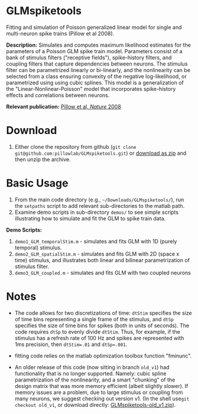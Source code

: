 # GLMspiketools

Fitting and simulation of Poisson generalized linear model for single and multi-neuron spike trains (Pillow et al 2008).


**Description:**  Simulates and computes maximum likelihood estimates for
the parameters of a Poisson GLM spike train model. Parameters
consist of a bank of stimulus filters ("receptive fields"),
spike-history filters, and coupling filters that capture dependencies
between neurons. The stimulus filter can be parametrized linearly or
bi-linearly, and the nonlinearity can be selected from a class
ensuring convexity of the negative log-likelihood, or parametrized using
using cubic splines. This model is a generalization of the
"Linear-Nonlinear-Poisson" model that incorporates spike-history
effects and correlations between neurons.

**Relevant publication:**
[Pillow et al, *Nature* 2008](http://pillowlab.princeton.edu/pubs/abs_ParkI_NN14.html)



Download
==========

1. Either clone the repository from github (```git clone git@github.com:pillowlab/GLMspiketools.git```) or
   [download as zip](https://github.com/pillowlab/GLMspiketools/archive/master.zip)
   and then unzip the archive.


Basic Usage
===

1. From the main code directory (e.g., `~/Downloads/GLMspiketools/`), run the `setpaths` script to add relevant
    sub-directories to the matlab path.
2. Examine demo scripts in sub-directory `demos/` to see simple
    scripts illustrating how to simulate and fit the GLM to spike
    train data.


**Demo Scripts:**

1. `demo1_GLM_temporalStim.m` - simulates and fits GLM  with 1D (purely temporal) stimulus.
2. `demo2_GLM_spatialStim.m` - simulates and fits GLM  with 2D (space
   x time) stimulus, and illustrates both linear and bilinear
   parametrization of stimulus filter.
3. `demo3_GLM_coupled.m` - simulates and fits GLM with two coupled neurons


Notes
=====

- The code allows for two discretizations of time: `dtStim` specifies
the size of time bins representing a single frame of the stimulus, and
`dtSp` specifies the size of time bins for spikes (both in units of
seconds).  The code requires `dtSp` to evenly divide `dtStim`. Thus,
for example, if the stimulus has a refresh rate of 100 Hz and spikes
are represented with 1ms precision, then `dtStim=.01` and `dtSp=.001`.

- fitting code relies on the matlab optimization toolbox function "fminunc".

- An older release of this code (now sitting in branch `old_v1`) had
  functionality that is no longer supported.  Namely: cubic spline
  parametrization of the nonlinearity, and a smart "chunking" of the
  design matrix that was more memory efficient (albeit slightly
  slower). If memory issues are a problem, due to large stimulus or
  coupling from many neurons, we suggest checking out version v1. (In
  the shell use`git checkout old_v1`, or download directly:
  [GLMspiketools-old\_v1.zip](https://github.com/pillowlab/GLMspiketools/archive/old_v1.zip)).

